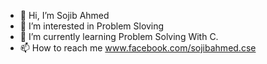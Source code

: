 - 👋 Hi, I’m Sojib Ahmed
- 👀 I’m interested in Problem Sloving
- 🌱 I’m currently learning Problem Solving With C.
- 📫 How to reach me www.facebook.com/sojibahmed.cse

<!---
sojibahmed-cse/sojibahmed-cse is a ✨ special ✨ repository because its `README.md` (this file) appears on your GitHub profile.
You can click the Preview link to take a look at your changes.
--->
